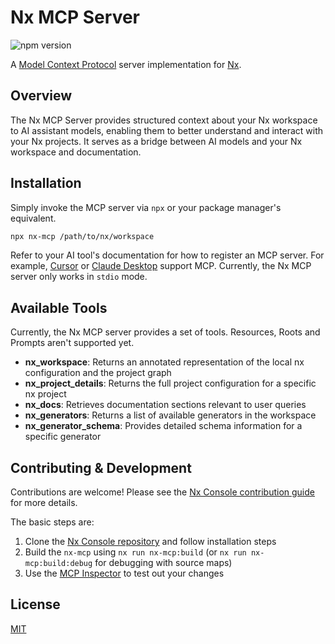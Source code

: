 # Nx MCP Server

![npm version](https://img.shields.io/npm/v/nx-mcp)

A [Model Context Protocol](https://modelcontextprotocol.io/introduction) server implementation for [Nx](https://nx.dev).

## Overview

The Nx MCP Server provides structured context about your Nx workspace to AI assistant models, enabling them to better understand and interact with your Nx projects. It serves as a bridge between AI models and your Nx workspace and documentation.

## Installation

Simply invoke the MCP server via `npx` or your package manager's equivalent.

```bash
npx nx-mcp /path/to/nx/workspace
```

Refer to your AI tool's documentation for how to register an MCP server. For example, [Cursor](https://docs.cursor.com/context/model-context-protocol) or [Claude Desktop](https://modelcontextprotocol.io/quickstart/user) support MCP.
Currently, the Nx MCP server only works in `stdio` mode.

## Available Tools

Currently, the Nx MCP server provides a set of tools. Resources, Roots and Prompts aren't supported yet.

- **nx_workspace**: Returns an annotated representation of the local nx configuration and the project graph
- **nx_project_details**: Returns the full project configuration for a specific nx project
- **nx_docs**: Retrieves documentation sections relevant to user queries
- **nx_generators**: Returns a list of available generators in the workspace
- **nx_generator_schema**: Provides detailed schema information for a specific generator

## Contributing & Development

Contributions are welcome! Please see the [Nx Console contribution guide](https://github.com/nrwl/nx-console/blob/master/CONTRIBUTING.md) for more details.

The basic steps are:

1. Clone the [Nx Console repository](https://github.com/nrwl/nx-console) and follow installation steps
2. Build the `nx-mcp` using `nx run nx-mcp:build` (or `nx run nx-mcp:build:debug` for debugging with source maps)
3. Use the [MCP Inspector](https://modelcontextprotocol.io/docs/tools/inspector) to test out your changes

## License

[MIT](../../LICENSE)
